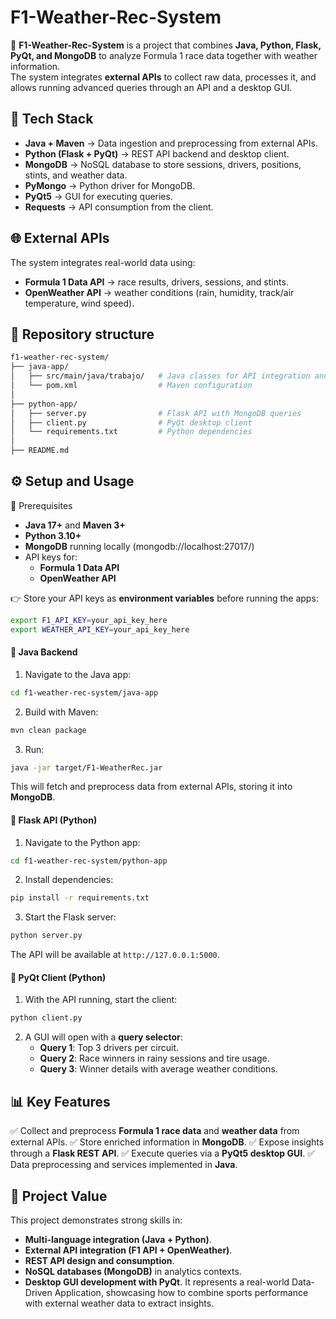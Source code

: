# F1-Weather-Rec-System  

🚦 **F1-Weather-Rec-System** is a project that combines **Java, Python, Flask, PyQt, and MongoDB** to analyze Formula 1 race data together with weather information.  
The system integrates **external APIs** to collect raw data, processes it, and allows running advanced queries through an API and a desktop GUI.  


## 📌 Tech Stack
- **Java + Maven** → Data ingestion and preprocessing from external APIs.  
- **Python (Flask + PyQt)** → REST API backend and desktop client.  
- **MongoDB** → NoSQL database to store sessions, drivers, positions, stints, and weather data.  
- **PyMongo** → Python driver for MongoDB.  
- **PyQt5** → GUI for executing queries.  
- **Requests** → API consumption from the client.  


## 🌐 External APIs
The system integrates real-world data using:  
- **Formula 1 Data API** → race results, drivers, sessions, and stints.  
- **OpenWeather API** → weather conditions (rain, humidity, track/air temperature, wind speed).    


## 📂 Repository structure
```bash
f1-weather-rec-system/
├── java-app/
│   ├── src/main/java/trabajo/   # Java classes for API integration and preprocessing
│   └── pom.xml                  # Maven configuration
│
├── python-app/
│   ├── server.py                # Flask API with MongoDB queries
│   ├── client.py                # PyQt desktop client
│   └── requirements.txt         # Python dependencies
│
├── README.md
```


## ⚙️ Setup and Usage
🔹 Prerequisites
- **Java 17+** and **Maven 3+**
- **Python 3.10+**
- **MongoDB** running locally (mongodb://localhost:27017/)
- API keys for:
  - **Formula 1 Data API**
  - **OpenWeather API**
    
👉 Store your API keys as **environment variables** before running the apps:
```bash
export F1_API_KEY=your_api_key_here
export WEATHER_API_KEY=your_api_key_here
```

#### 🔹 Java Backend
1. Navigate to the Java app:
```bash
cd f1-weather-rec-system/java-app
```
2. Build with Maven:
```bash
mvn clean package
```
3. Run:
```bash
java -jar target/F1-WeatherRec.jar
```
This will fetch and preprocess data from external APIs, storing it into **MongoDB**.

#### 🔹 Flask API (Python)
1. Navigate to the Python app:
```bash
cd f1-weather-rec-system/python-app
```
2. Install dependencies:
```bash
pip install -r requirements.txt
```
3. Start the Flask server:
```bash
python server.py
```
The API will be available at `http://127.0.0.1:5000`.

#### 🔹 PyQt Client (Python)
1. With the API running, start the client:
```bash
python client.py
```
2. A GUI will open with a **query selector**:
   - **Query 1**: Top 3 drivers per circuit.
   - **Query 2**: Race winners in rainy sessions and tire usage.
   - **Query 3**: Winner details with average weather conditions.
  

## 📊 Key Features
✅ Collect and preprocess **Formula 1 race data** and **weather data** from external APIs.
✅ Store enriched information in **MongoDB**.
✅ Expose insights through a **Flask REST API**.
✅ Execute queries via a **PyQt5 desktop GUI**.
✅ Data preprocessing and services implemented in **Java**.


## 🚀 Project Value
This project demonstrates strong skills in:
- **Multi-language integration (Java + Python)**.
- **External API integration (F1 API + OpenWeather)**.
- **REST API design and consumption**.
- **NoSQL databases (MongoDB)** in analytics contexts.
- **Desktop GUI development with PyQt**.
It represents a real-world Data-Driven Application, showcasing how to combine sports performance with external weather data to extract insights.
